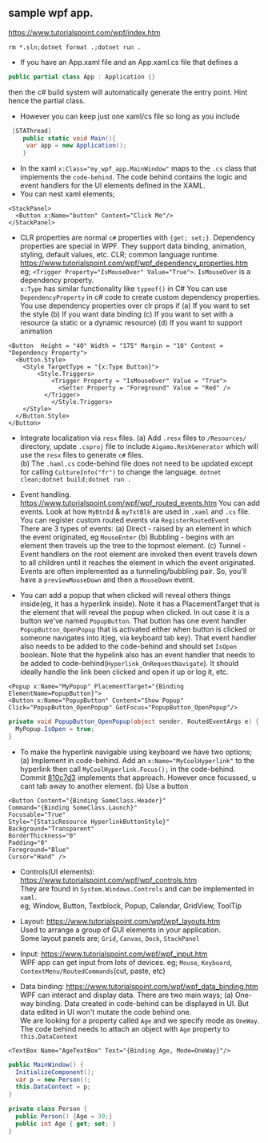 ## sample wpf app.

https://www.tutorialspoint.com/wpf/index.htm

`rm *.sln;dotnet format .;dotnet run .`

- If you have an App.xaml file and an App.xaml.cs file that defines a 
```c#
public partial class App : Application {}
```
then the c# build system will automatically generate the entry point. Hint hence the partial class.   
- However you can keep just one xaml/cs file so long as you include
```c#
 [STAThread]
    public static void Main(){
     var app = new Application();   
    }
```
- In the xaml `x:Class="my_wpf_app.MainWindow"` maps to the `.cs` class that implements the `code-behind`. The code behind contains the logic and event handlers for the UI elements defined in the XAML.    
- You can nest xaml elements;
```xaml
<StackPanel> 
  <Button x:Name="button" Content="Click Me"/> 
</StackPanel>
```
- CLR properties are normal `c#` properties with `{get; set;}`. Dependency properties are special in WPF. They support data binding, animation, styling, default values, etc.
  CLR; common language runtime.        
  https://www.tutorialspoint.com/wpf/wpf_dependency_properties.htm     
  eg; `<Trigger Property="IsMouseOver" Value="True">`.  `IsMouseOver` is a dependency property.   
  `x:Type` has similar functionality like `typeof()` in C#
  You can use `DependencyProperty` in c# code to create custom dependency properties.   
  You use dependency properties over clr props if
    (a) If you want to set the style
    (b) If you want data binding
    (c) If you want to set with a resource (a static or a dynamic resource)
    (d) If you want to support animation
```xaml
<Button  Height = "40" Width = "175" Margin = "10" Content = "Dependency Property"> 
  <Button.Style> 
    <Style TargetType = "{x:Type Button}"> 
        <Style.Triggers> 
            <Trigger Property = "IsMouseOver" Value = "True"> 
              <Setter Property = "Foreground" Value = "Red" /> 
          </Trigger>
            </Style.Triggers>
    </Style> 
  </Button.Style> 
</Button>
```
  
- Integrate localization via `resx` files.
  (a) Add `.resx` files to `/Resources/` directory, update `.csproj` file to include `Aigamo.ResXGenerator` which will use the `resx` files to generate `c#` files.      
  (b) The `.haml.cs` code-behind file does not need to be updated except for calling `CultureInfo("fr")` to change the language. 
  `dotnet clean;dotnet build;dotnet run .`  
       
- Event handling. https://www.tutorialspoint.com/wpf/wpf_routed_events.htm 
  You can add events. Look at how `MyBtnId` & `myTxtBlk` are used in `.xaml` and `.cs` file. 
  You can register custom routed events via `RegisterRoutedEvent`     
  There are 3 types of events: 
    (a) Direct    - raised by an element in which the event originated, eg `MouseEnter`
    (b) Bubbling  - begins with an element then travels up the tree to the topmost element.
    (c) Tunnel    - Event handlers on the root element are invoked then event travels down to all children until it reaches the element in which the event originated.      
  Events are often implemented as a tunneling/bubbling pair. So, you'll have a `previewMouseDown` and then a `MouseDown` event.


- You can add a popup that when clicked will reveal others things inside(eg, it has a hyperlink inside). Note it has a PlacementTarget that is the element that will reveal the popup when clicked. In out case it is a button we've named `PopupButton`. That button has one event handler `PopupButton_OpenPopup` that is activated either when button is clicked or someone navigates into it(eg, via keyboard tab key). That event handler also needs to be added to the code-behind and should set `IsOpen` boolean. Note that the hypelink also has an event handler that needs to be added to code-behind(`Hyperlink_OnRequestNavigate`). It should ideally handle the link been clicked and open it up or log it, etc.
```xaml
<Popup x:Name="MyPopup" PlacementTarget="{Binding ElementName=PopupButton}">
<Button x:Name="PopupButton" Content="Show Popup" Click="PopupButton_OpenPopup" GotFocus="PopupButton_OpenPopup"/>
```
```c#
private void PopupButton_OpenPopup(object sender, RoutedEventArgs e) {
  MyPopup.IsOpen = true;
}
```
- To make the hyperlink navigable using keyboard we have two options;
  (a) Implement in code-behind. Add an `x:Name="MyCoolHyperlink"` to the hyperlink then call `MyCoolHyperlink.Focus();` in the code-behind.      
      Commit [810c7d3](https://github.com/komuw/csharp_stuff/commit/810c7d311c1856d25a7c45913ea5309437b719ca) implements that approach. However once focussed, u cant tab away to another element.
  (b) Use a button
```xaml
<Button Content="{Binding SomeClass.Header}"
Command="{Binding SomeClass.Launch}"
Focusable="True"
Style="{StaticResource HyperlinkButtonStyle}" 
Background="Transparent"
BorderThickness="0"
Padding="0"
Foreground="Blue"
Cursor="Hand" />
```

- Controls(UI elements): https://www.tutorialspoint.com/wpf/wpf_controls.htm       
  They are found in `System.Windows.Controls` and can be implemented in `xaml`.      
  eg; Window, Button, Textblock, Popup, Calendar, GridView, ToolTip 

- Layout: https://www.tutorialspoint.com/wpf/wpf_layouts.htm   
  Used to arrange a group of GUI elements in your application.       
  Some layout panels are; `Grid`, `Canvas`, `Dock`, `StackPanel`

- Input: https://www.tutorialspoint.com/wpf/wpf_input.htm   
  WPF app can get input from lots of devices. 
  eg; `Mouse`, `Keyboard`, `ContextMenu/RoutedCommands`(cut, paste, etc) 

- Data binding: https://www.tutorialspoint.com/wpf/wpf_data_binding.htm   
  WPF can interact and display data. There are two main ways;
  (a) One-way binding. Data created in code-behind can be displayed in UI. But data edited in UI won't mutate the code behind one.    
      We are looking for a property called `Age` and we specify mode as `OneWay`.    
      The code behind needs to attach an object with `Age` property to `this.DataContext`
```xaml
<TextBox Name="AgeTextBox" Text="{Binding Age, Mode=OneWay}"/>
```
```cs
public MainWindow() {
  InitializeComponent();
  var p = new Person();
  this.DataContext = p;
}

private class Person {
  public Person() {Age = 39;}
  public int Age { get; set; }
}
```